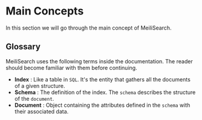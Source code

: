 # Main Concepts

In this section we will go through the main concept of MeiliSearch.

## Glossary

MeiliSearch uses the following terms inside the documentation. The reader should become familiar with them before continuing.

* **Index** : Like a table in `SQL`. It's the entity that gathers all the documents of a given structure.
* **Schema** : The definition of the index. The `schema` describes the structure of the `document`.
* **Document** : Object containing the attributes defined in the `schema` with their associated data.
